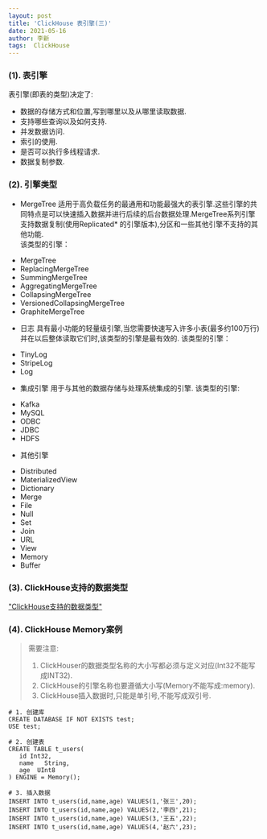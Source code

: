```yaml
---
layout: post
title: 'ClickHouse 表引擎(三)'
date: 2021-05-16
author: 李新
tags:  ClickHouse
---
```


### (1). 表引擎
表引擎(即表的类型)决定了:  

* 数据的存储方式和位置,写到哪里以及从哪里读取数据.  
* 支持哪些查询以及如何支持. 
* 并发数据访问. 
* 索引的使用. 
* 是否可以执行多线程请求. 
* 数据复制参数.  

### (2). 引擎类型
+ MergeTree
适用于高负载任务的最通用和功能最强大的表引擎.这些引擎的共同特点是可以快速插入数据并进行后续的后台数据处理.MergeTree系列引擎支持数据复制(使用Replicated* 的引擎版本),分区和一些其他引擎不支持的其他功能.  
该类型的引擎：
- MergeTree
- ReplacingMergeTree
- SummingMergeTree
- AggregatingMergeTree
- CollapsingMergeTree
- VersionedCollapsingMergeTree
- GraphiteMergeTree

+ 日志
具有最小功能的轻量级引擎,当您需要快速写入许多小表(最多约100万行)并在以后整体读取它们时,该类型的引擎是最有效的. 
该类型的引擎：
- TinyLog
- StripeLog
- Log

+ 集成引擎
用于与其他的数据存储与处理系统集成的引擎.
该类型的引擎:
- Kafka
- MySQL
- ODBC
- JDBC
- HDFS

+ 其他引擎
- Distributed
- MaterializedView
- Dictionary
- Merge
- File
- Null
- Set
- Join
- URL
- View
- Memory
- Buffer

### (3). ClickHouse支持的数据类型
["ClickHouse支持的数据类型"](https://clickhouse.tech/docs/zh/sql-reference/data-types/)

### (4). ClickHouse Memory案例
> 需要注意:
> 1. ClickHouser的数据类型名称的大小写都必须与定义对应(Int32不能写成INT32).    
> 2. ClickHouse的引擎名称也要遵循大小写(Memory不能写成:memory).  
> 3. ClickHouse插入数据时,只能是单引号,不能写成双引号.  

```
# 1. 创建库
CREATE DATABASE IF NOT EXISTS test;
USE test;

# 2. 创建表
CREATE TABLE t_users(
   id Int32,
   name   String,
   age  UInt8
) ENGINE = Memory();

# 3. 插入数据
INSERT INTO t_users(id,name,age) VALUES(1,'张三',20);
INSERT INTO t_users(id,name,age) VALUES(2,'李四',21);
INSERT INTO t_users(id,name,age) VALUES(3,'王五',22);
INSERT INTO t_users(id,name,age) VALUES(4,'赵六',23);
```

